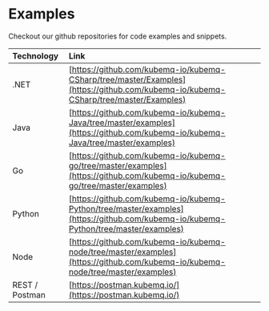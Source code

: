 
# Examples

Checkout our github repositories for code examples and snippets.

| Technology| Link          |
|:---------|:--------------|
| .NET  | [https://github.com/kubemq-io/kubemq-CSharp/tree/master/Examples](https://github.com/kubemq-io/kubemq-CSharp/tree/master/Examples)       |
| Java | [https://github.com/kubemq-io/kubemq-Java/tree/master/examples](https://github.com/kubemq-io/kubemq-Java/tree/master/examples)        |
| Go  | [https://github.com/kubemq-io/kubemq-go/tree/master/examples](https://github.com/kubemq-io/kubemq-go/tree/master/examples)|
| Python | [https://github.com/kubemq-io/kubemq-Python/tree/master/examples](https://github.com/kubemq-io/kubemq-Python/tree/master/examples)        |
| Node | [https://github.com/kubemq-io/kubemq-node/tree/master/examples](https://github.com/kubemq-io/kubemq-node/tree/master/examples)        |
| REST / Postman     | [https://postman.kubemq.io/](https://postman.kubemq.io/)|
